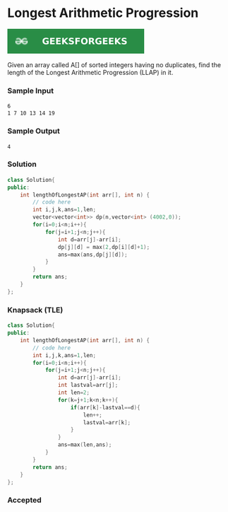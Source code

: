 # Longest Arithmetic Progression

[![Problem Link](../assets/gfg.svg)](https://practice.geeksforgeeks.org/problems/longest-arithmetic-progression1019/1/#)

Given an array called A[] of sorted integers having no duplicates, find the length of the Longest Arithmetic Progression (LLAP) in it.

### Sample Input
```
6
1 7 10 13 14 19
```

### Sample Output
```
4
```

### Solution
```cpp
class Solution{   
public:
    int lengthOfLongestAP(int arr[], int n) {
        // code here
        int i,j,k,ans=1,len;
        vector<vector<int>> dp(n,vector<int> (4002,0));
        for(i=0;i<n;i++){
            for(j=i+1;j<n;j++){
                int d=arr[j]-arr[i];
                dp[j][d] = max(2,dp[i][d]+1);
                ans=max(ans,dp[j][d]);
            }
        }
        return ans;
    }
};
```
### Knapsack (TLE)
```cpp
class Solution{   
public:
    int lengthOfLongestAP(int arr[], int n) {
        // code here
        int i,j,k,ans=1,len;
        for(i=0;i<n;i++){
            for(j=i+1;j<n;j++){
                int d=arr[j]-arr[i];
                int lastval=arr[j];
                int len=2;
                for(k=j+1;k<n;k++){
                    if(arr[k]-lastval==d){
                        len++;
                        lastval=arr[k];
                    }
                }
                ans=max(len,ans);
            }
        }
        return ans;
    }
};
```

### Accepted
